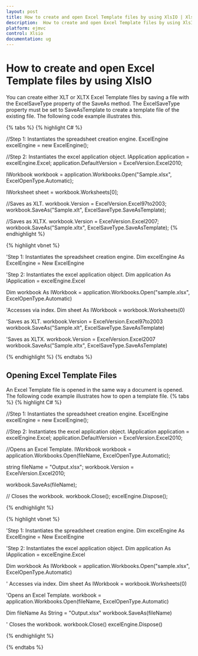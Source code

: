 ```yaml
---
layout: post
title: How to create and open Excel Template files by using XlsIO | XlsIO | ASP.NET MVC | Syncfusion
description:  How to create and open Excel Template files by using XlsIO
platform: ejmvc
control: Xlsio
documentation: ug
---
```


# How to create and open Excel Template files by using XlsIO

You can create either XLT or XLTX Excel Template files by saving a file with the ExcelSaveType property of the SaveAs method. The ExcelSaveType property must be set to SaveAsTemplate to create a template file of the existing file. The following code example illustrates this.

{% tabs %}
{% highlight C# %}

//Step 1: Instantiates the spreadsheet creation engine.
ExcelEngine excelEngine = new ExcelEngine();

//Step 2: Instantiates the excel application object.
IApplication application = excelEngine.Excel;
application.DefaultVersion = ExcelVersion.Excel2010;
 
IWorkbook workbook = application.Workbooks.Open("Sample.xlsx", ExcelOpenType.Automatic);
 
IWorksheet sheet = workbook.Worksheets[0];
 
//Saves as XLT.
workbook.Version = ExcelVersion.Excel97to2003;
workbook.SaveAs("Sample.xlt", ExcelSaveType.SaveAsTemplate);
 
//Saves as XLTX.
workbook.Version = ExcelVersion.Excel2007;
workbook.SaveAs("Sample.xltx", ExcelSaveType.SaveAsTemplate);
  {% endhighlight %}    


{% highlight vbnet %}

 'Step 1: Instantiates the spreadsheet creation engine.
Dim excelEngine As ExcelEngine = New ExcelEngine
 
'Step 2: Instantiates the excel application object.
Dim application As IApplication = excelEngine.Excel
 
Dim workbook As IWorkbook = application.Workbooks.Open("sample.xlsx", ExcelOpenType.Automatic)
 
'Accesses via index.
Dim sheet As IWorkbook = workbook.Worksheets(0)
 
'Saves as XLT.
workbook.Version = ExcelVersion.Excel97to2003
workbook.SaveAs("Sample.xlt", ExcelSaveType.SaveAsTemplate)
 
'Saves as XLTX.
workbook.Version = ExcelVersion.Excel2007
workbook.SaveAs("Sample.xltx", ExcelSaveType.SaveAsTemplate)

{% endhighlight %}
{% endtabs %}
## Opening Excel Template Files

An Excel Template file is opened in the same way a document is opened. The following code example illustrates how to open a template file.
{% tabs %}
{% highlight C# %}

//Step 1: Instantiates the spreadsheet creation engine.
ExcelEngine excelEngine = new ExcelEngine();

//Step 2: Instantiates the excel application object.
IApplication application = excelEngine.Excel;
application.DefaultVersion = ExcelVersion.Excel2010;
 
//Opens an Excel Template.
IWorkbook workbook = application.Workbooks.Open(fileName, ExcelOpenType.Automatic);
 
string fileName = "Output.xlsx";
workbook.Version = ExcelVersion.Excel2010;
 
workbook.SaveAs(fileName);
 
// Closes the workbook.
workbook.Close();
excelEngine.Dispose(); 

{% endhighlight %}

{% highlight vbnet %}

'Step 1: Instantiates the spreadsheet creation engine.
Dim excelEngine As ExcelEngine = New ExcelEngine
 
'Step 2: Instantiates the excel application object.
Dim application As IApplication = excelEngine.Excel
 
Dim workbook As IWorkbook = application.Workbooks.Open("sample.xlsx", ExcelOpenType.Automatic)
 
' Accesses via index.
Dim sheet As IWorkbook = workbook.Worksheets(0)
 
'Opens an Excel Template.
workbook = application.Workbooks.Open(fileName, ExcelOpenType.Automatic)
 
Dim fileName As String = "Output.xlsx"
workbook.SaveAs(fileName)
 
' Closes the workbook.
workbook.Close()
excelEngine.Dispose()

{% endhighlight %}   

{% endtabs %}
     